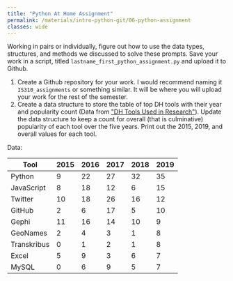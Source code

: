 ```yaml
---
title: "Python At Home Assignment"
permalink: /materials/intro-python-git/06-python-assignment
classes: wide
---
```


Working in pairs or individually, figure out how to use the data types, structures, and methods we discussed to solve these prompts. Save your work in a script, titled `lastname_first_python_assignment.py` and upload it to Github. 

1. Create a Github repository for your work. I would recommend naming it `IS310_assignments` or something similar. It will be where you will upload your work for the rest of the semester.
2. Create a data structure to store the table of top DH tools with their year and popularity count (Data from ["DH Tools Used in Research"](https://weltliteratur.net/dh-tools-used-in-research/)). Update the data structure to keep a count for overall (that is culminative) popularity of each tool over the five years. Print out the 2015, 2019, and overall values for each tool.

Data:

| Tool        | 2015 | 2016 | 2017 | 2018 | 2019 |
|-------------|------|------|------|------|------|
| Python      | 9    | 22   | 27   | 32   | 35   |
| JavaScript  | 8    | 18   | 12   | 6    | 15   |
| Twitter     | 10   | 18   | 26   | 16   | 12   |
| GitHub      | 2    | 6    | 17   | 5    | 10   |
| Gephi       | 11   | 16   | 14   | 10   | 9    |
| GeoNames    | 2    | 4    | 3    | 1    | 8    |
| Transkribus | 0    | 1    | 2    | 1    | 8    |
| Excel       | 5    | 9    | 3    | 6    | 7    |
| MySQL       | 0    | 6    | 9    | 5    | 7    |

